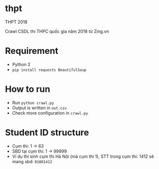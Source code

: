 # thpt
THPT 2018

Crawl CSDL thi THPC quốc gia năm 2018 từ Zing.vn

# Requirement

- Python 2
- `pip install requests BeautifulSoup`

# How to run

- Run `python crawl.py`
- Output is written in `out.csv`
- Check more configuration in `crawl.py`

# Student ID structure

- Cụm thi: 1 -> 63
- SBD tại cụm thi: 1 -> 99999
- Ví dụ thí sinh cụm thi Hà Nội (mã cụm thi 1), STT trong cụm thi: 1412 sẽ mang sbd: `01001412`
